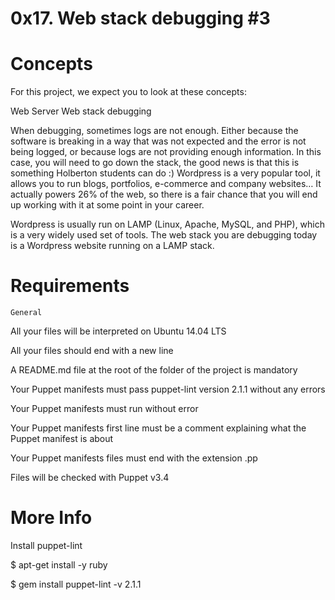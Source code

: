 # 0x17. Web stack debugging #3

# Concepts
For this project, we expect you to look at these concepts:

Web Server
Web stack debugging

When debugging, sometimes logs are not enough. Either because the software is breaking in a way that was not expected and the error is not being logged, or because logs are not providing enough information. In this case, you will need to go down the stack, the good news is that this is something Holberton students can do :)
Wordpress is a very popular tool, it allows you to run blogs, portfolios, e-commerce and company websites… It actually powers 26% of the web, so there is a fair chance that you will end up working with it at some point in your career.

Wordpress is usually run on LAMP (Linux, Apache, MySQL, and PHP), which is a very widely used set of tools.
The web stack you are debugging today is a Wordpress website running on a LAMP stack.

# Requirements
    General
All your files will be interpreted on Ubuntu 14.04 LTS

All your files should end with a new line

A README.md file at the root of the folder of the project is mandatory

Your Puppet manifests must pass puppet-lint version 2.1.1 without any errors

Your Puppet manifests must run without error

Your Puppet manifests first line must be a comment explaining what the Puppet manifest is about

Your Puppet manifests files must end with the extension .pp

Files will be checked with Puppet v3.4

# More Info
Install puppet-lint

$ apt-get install -y ruby

$ gem install puppet-lint -v 2.1.1
